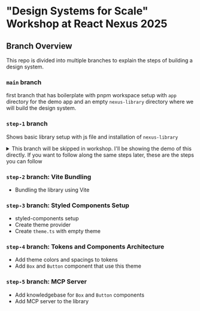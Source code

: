 # "Design Systems for Scale" Workshop at React Nexus 2025

## Branch Overview

This repo is divided into multiple branches to explain the steps of building a design system.

### `main` branch

first branch that has boilerplate with pnpm workspace setup with `app` directory for the demo app and an empty `nexus-library` directory where we will build the design system.

### `step-1` branch

Shows basic library setup with js file and installation of `nexus-library`

<details>
  <summary>This branch will be skipped in workshop. I'll be showing the demo of this directly. If you want to follow along the same steps later, these are the steps you can follow</summary>

**Steps to follow**:

1. Create package.json with following content:

```json
{
  "name": "nexus-library",
  "version": "0.0.0",
  "type": "module",
  "exports": {
    ".": "./index.js"
  }
}
```

2. Create `index.js` file

```js
const add = (a, b) => a + b;

export { add };
```

3. Run the following command from repository's root

```sh
pnpm install nexus-library --filter=app --workspace
```

</details>

### `step-2` branch: Vite Bundling

- Bundling the library using Vite

### `step-3` branch: Styled Components Setup

- styled-components setup
- Create theme provider
- Create `theme.ts` with empty theme

### `step-4` branch: Tokens and Components Architecture

- Add theme colors and spacings to tokens
- Add `Box` and `Button` component that use this theme

### `step-5` branch: MCP Server

- Add knowledgebase for `Box` and `Button` components
- Add MCP server to the library
